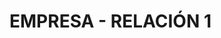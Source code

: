 <style>
  h1{
    border: none;
    margin-bottom: 2px;
  }
</style>

<h1>EMPRESA - RELACIÓN 1</h1>

